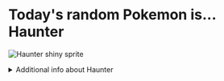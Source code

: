 # Today's random Pokemon is... Haunter

![Haunter shiny sprite](https://raw.githubusercontent.com/PokeAPI/sprites/master/sprites/pokemon/shiny/93.png)

<details>
<summary>Additional info about Haunter</summary>

| srpite type | image |
|------|------|
| back_default | ![Haunter back_default sprite](https://raw.githubusercontent.com/PokeAPI/sprites/master/sprites/pokemon/back/93.png) |
| back_shiny | ![Haunter back_shiny sprite](https://raw.githubusercontent.com/PokeAPI/sprites/master/sprites/pokemon/back/shiny/93.png) |
| front_default | ![Haunter front_default sprite](https://raw.githubusercontent.com/PokeAPI/sprites/master/sprites/pokemon/93.png) | </details>